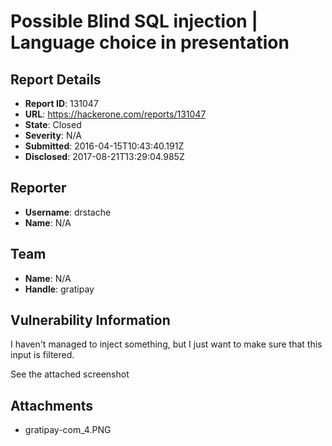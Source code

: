 # Possible Blind SQL injection | Language choice in presentation

## Report Details
- **Report ID**: 131047
- **URL**: https://hackerone.com/reports/131047
- **State**: Closed
- **Severity**: N/A
- **Submitted**: 2016-04-15T10:43:40.191Z
- **Disclosed**: 2017-08-21T13:29:04.985Z

## Reporter
- **Username**: drstache
- **Name**: N/A

## Team
- **Name**: N/A
- **Handle**: gratipay

## Vulnerability Information
I haven't managed to inject something, but I just want to make sure that this input is filtered.

See the attached screenshot

## Attachments
- gratipay-com_4.PNG

